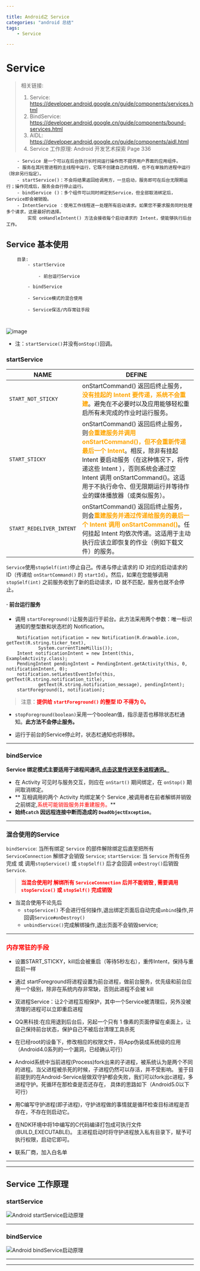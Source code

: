 ```yaml
---

title: Android之 Service
categories: "android 总结"
tags: 
	- Service

---
```

# Service #

>	相关链接:
>	1. Service: 		https://developer.android.google.cn/guide/components/services.html
>	2. BindService:		https://developer.android.google.cn/guide/components/bound-services.html
>	3. AIDL:			https://developer.android.google.cn/guide/components/aidl.html
>	4. Service 工作原理: Android 开发艺术探索 Page 336 

```
	- Service 是一个可以在后台执行长时间运行操作而不提供用户界面的应用组件。
	- 服务在其托管进程的主线程中运行，它既不创建自己的线程，也不在单独的进程中运行（除非另行指定）。
	- startService()：不会将结果返回给调用方，一旦启动，服务即可在后台无限期运行；操作完成后，服务会自行停止运行。
	- bindService ()：多个组件可以同时绑定到Service，但全部取消绑定后，Service即会被销毁。
	- IntentService ：使用工作线程逐一处理所有启动请求。如果您不要求服务同时处理多个请求，这是最好的选择。
		实现 onHandleIntent() 方法会接收每个启动请求的 Intent，使能够执行后台工作。

```

## Service 基本使用 ##

```
	目录: 
		- startService

			- 前台运行Service

		- bindService

		- Service模式的混合使用

		- Service保活/内存常驻手段



```

![image](https://developer.android.google.cn/images/service_lifecycle.png)

* 注：`startService()`并没有`onStop()`回调。

### startService ###

NAME|DEFINE
-|-
`START_NOT_STICKY`|onStartCommand() 返回后终止服务，<font color = orange>**没有挂起的 Intent 要传递，系统不会重建**</font>。避免在不必要时以及应用能够轻松重启所有未完成的作业时运行服务。
`START_STICKY`|onStartCommand() 返回后终止服务，则<font color = orange>**会重建服务并调用 onStartCommand()，但不会重新传递最后一个 Intent**</font>。相反，除非有挂起 Intent 要启动服务（在这种情况下，将传递这些 Intent ），否则系统会通过空 Intent 调用 onStartCommand()。这适用于不执行命令、但无限期运行并等待作业的媒体播放器（或类似服务）。
`START_REDELIVER_INTENT`|onStartCommand() 返回后终止服务，则会<font color = orange>**重建服务并通过传递给服务的最后一个 Intent 调用 onStartCommand()**</font>。任何挂起 Intent 均依次传递。这适用于主动执行应该立即恢复的作业（例如下载文件）的服务。


`Service`使用`stopSelf(int)`停止自己。传递与停止请求的 ID 对应的启动请求的 ID（传递给 `onStartCommand()` 的 `startId`）。然后，如果在您能够调用 `stopSelf(int)` 之前服务收到了新的启动请求，ID 就不匹配，服务也就不会停止。

#### · 前台运行服务 ####
- 调用 `startForeground()`让服务运行于前台。此方法采用两个参数：唯一标识通知的整型数和状态栏的 Notification。

```
	Notification notification = new Notification(R.drawable.icon, getText(R.string.ticker_text),
	        System.currentTimeMillis());
	Intent notificationIntent = new Intent(this, ExampleActivity.class);
	PendingIntent pendingIntent = PendingIntent.getActivity(this, 0, notificationIntent, 0);
	notification.setLatestEventInfo(this, getText(R.string.notification_title),
	        getText(R.string.notification_message), pendingIntent);
	startForeground(1, notification);

```
> 注意：<font color = red>**提供给 `startForeground()` 的整型 ID 不得为 0。**</font>

- `stopForeground(boolean)`采用一个boolean值，指示是否也移除状态栏通知。**此方法不会停止服务。**

- 运行于前台的Service停止时，状态栏通知也将移除。

---
### bindService ###
**Service 绑定模式主要适用于进程间通讯,[点击这里传送至多进程通讯。](https://github.com/SchafferWang0818/SchafferBaseLibrary/blob/master/notes/Android%E4%B9%8B%E5%A4%9A%E8%BF%9B%E7%A8%8B.md)**

- 在 Activity 可见时与服务交互，则应在 `onStart()` 期间绑定，在 `onStop()` 期间取消绑定。
- ** 互相调用的两个 Activity 均绑定某个 Service ,被调用者在前者解绑并销毁之前绑定,<font color = red>系统可能销毁服务并重建服务。</font>**
- **始终`catch` 因远程连接中断而造成的 `DeadObjectException`**。
---

### 混合使用的Service ###

`bindService`:  当所有绑定 `Service` 的部件解除绑定后直至把所有 `ServiceConnection` 解绑才会销毁 `Service`;
`startService`: 当 `Service` 所有任务完成 或 调用`stopService()` 或 `stopSelf()` 后才会回调 `onDestroy()`后销毁 `Service`.

> <font color = red>**当混合使用时 解绑所有 `ServiceConnection` 后并不能销毁 , 需要调用 `stopService()` 或 `stopSelf()` 完成销毁**</font>

- 当混合使用不论先后
	-  `stopService()` 不会进行任何操作,退出绑定页面后自动完成`unbind`操作,并回调`Service#onDestroy()`
	- `unbindService()`完成解绑操作,退出页面不会销毁service;

---
### <font color = "red">**内存常驻的手段**</font> ###

- 设置START_STICKY，kill后会被重启（等待5秒左右），重传Intent，保持与重启前一样

- 通过 startForeground将进程设置为前台进程，做前台服务，优先级和前台应用一个级别​，除非在系统内存非常缺，否则此进程不会被 kill

- 双进程Service：让2个进程互相保护，其中一个Service被清理后，另外没被清理的进程可以立即重启进程

- QQ黑科技:在应用退到后台后，另起一个只有 1 像素的页面停留在桌面上，让自己保持前台状态，保护自己不被后台清理工具杀死

- 在已经root的设备下，修改相应的权限文件，将App伪装成系统级的应用（Android4.0系列的一个漏洞，已经确认可行）

- Android系统中当前进程(Process)fork出来的子进程，被系统认为是两个不同的进程。当父进程被杀死的时候，子进程仍然可以存活，并不受影响。 鉴于目前提到的在Android-Service层做双守护都会失败，我们可以fork出c进程，多进程守护。死循环在那检查是否还存在， 具体的思路如下（Android5.0以下可行）

- 用C编写守护进程(即子进程)，守护进程做的事情就是循环检查目标进程是否存在，不存在则启动它。

- 在NDK环境中将1中编写的C代码编译打包成可执行文件(BUILD_EXECUTABLE)。
主进程启动时将守护进程放入私有目录下，赋予可执行权限，启动它即可。


- 联系厂商，加入白名单

----

----

## Service 工作原理 ##

### startService ###

![Android startService启动原理](https://i.imgur.com/5AqP7s8.png)

---
### bindService ###

![Android bindService启动原理](https://i.imgur.com/fC709Tr.png)

---

----